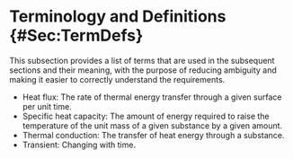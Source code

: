 # Terminology and Definitions {#Sec:TermDefs}

This subsection provides a list of terms that are used in the subsequent sections and their meaning, with the purpose of reducing ambiguity and making it easier to correctly understand the requirements.

- Heat flux: The rate of thermal energy transfer through a given surface per unit time.
- Specific heat capacity: The amount of energy required to raise the temperature of the unit mass of a given substance by a given amount.
- Thermal conduction: The transfer of heat energy through a substance.
- Transient: Changing with time.

